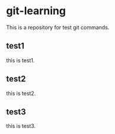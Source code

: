 # git-learning
This is a repository for test git commands.

## test1
this is test1.

## test2
this is test2.

## test3
this is test3.